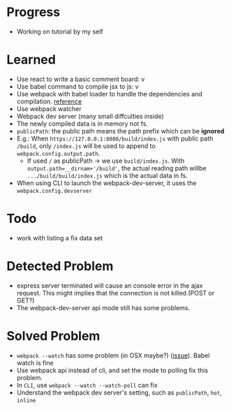 # Progress
* Working on tutorial by my self

# Learned
* Use react to write a basic comment board: v
* Use babel command to compile jsx to js: v
* Use webpack with babel loader to handle the dependencies and compilation. [reference](https://robots.thoughtbot.com/setting-up-webpack-for-react-and-hot-module-replacement)
* Use webpack watcher
* Webpack dev server (many small diffculties inside)
 * The newly compiled data is in memory not fs.
 * `publicPath`: the public path means the path prefix which can be **ignored**
  * E.g.: When `https://127.0.0.1:8080/build/index.js` with public path `/build`, only `/index.js` will be used to append to `webpack.config.output.path`.
    * If used `/` as publicPath -> we use `build/index.js`. With `output.path=__dirnam+'/build'`, the actual reading path willbe `.../build/build/index.js` which is the actual data in fs.
  * When using CLI to launch the webpack-dev-server, it uses the `webpack.config.devserver`

# Todo
* work with listing a fix data set

# Detected Problem
* express server terminated will cause an console error in the ajax request. This might implies that the connection is not killed.(POST or GET?)
* The webpack-dev-server api mode still has some problems.

# Solved Problem
* `webpack --watch` has some problem (in OSX maybe?) ([issue](https://github.com/webpack/webpack/issues/675)). Babel watch is fine
 * Use webpack api instead of cli, and set the mode to polling fix this problem.
 * In `CLI`, use `webpack --watch --watch-poll` can fix
 * Understand the webpack dev server's setting, such as `publicPath`, `hot`, `inline`